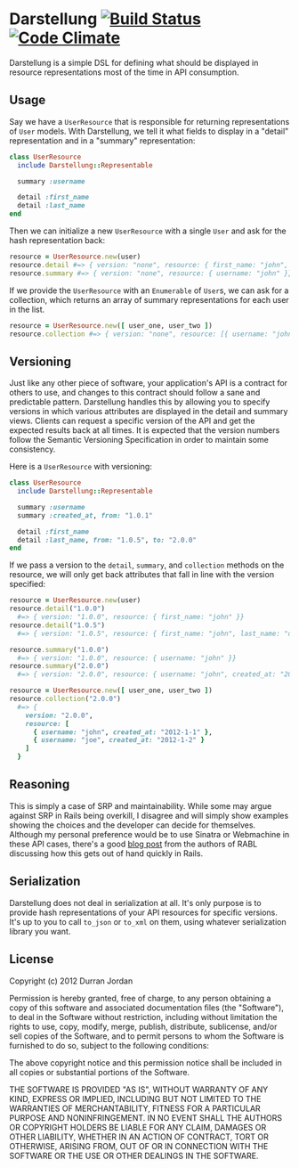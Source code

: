 Darstellung [![Build Status](https://secure.travis-ci.org/durran/darstellung.png?branch=master&.png)](http://travis-ci.org/durran/darstellung) [![Code Climate](https://codeclimate.com/badge.png)](https://codeclimate.com/github/durran/darstellung)
========

Darstellung is a simple DSL for defining what should be displayed in
resource representations most of the time in API consumption.

Usage
-----

Say we have a `UserResource` that is responsible for returning
representations of `User` models. With Darstellung, we tell it what
fields to display in a "detail" representation and in a "summary"
representation:

```ruby
class UserResource
  include Darstellung::Representable

  summary :username

  detail :first_name
  detail :last_name
end
```

Then we can initialize a new `UserResource` with a single `User` and ask for
the hash representation back:

```ruby
resource = UserResource.new(user)
resource.detail #=> { version: "none", resource: { first_name: "john", last_name: "doe" }}
resource.summary #=> { version: "none", resource: { username: "john" }}
```

If we provide the `UserResource` with an `Enumerable` of `User`s, we can ask
for a collection, which returns an array of summary representations for each
user in the list.

```ruby
resource = UserResource.new([ user_one, user_two ])
resource.collection #=> { version: "none", resource: [{ username: "john" }, { username: "joe" }]}
```

Versioning
----------

Just like any other piece of software, your application's API is a contract
for others to use, and changes to this contract should follow a sane and
predictable pattern. Darstellung handles this by allowing you to specify versions
in which various attributes are displayed in the detail and summary views.
Clients can request a specific version of the API and get the expected results
back at all times. It is expected that the version numbers follow the
Semantic Versioning Specification in order to maintain some consistency.

Here is a `UserResource` with versioning:

```ruby
class UserResource
  include Darstellung::Representable

  summary :username
  summary :created_at, from: "1.0.1"

  detail :first_name
  detail :last_name, from: "1.0.5", to: "2.0.0"
end
```

If we pass a version to the `detail`, `summary`, and `collection` methods on
the resource, we will only get back attributes that fall in line with the
version specified:

```ruby
resource = UserResource.new(user)
resource.detail("1.0.0")
  #=> { version: "1.0.0", resource: { first_name: "john" }}
resource.detail("1.0.5")
  #=> { version: "1.0.5", resource: { first_name: "john", last_name: "doe" }}

resource.summary("1.0.0")
  #=> { version: "1.0.0", resource: { username: "john" }}
resource.summary("2.0.0")
  #=> { version: "2.0.0", resource: { username: "john", created_at: "2012-1-1" }}

resource = UserResource.new([ user_one, user_two ])
resource.collection("2.0.0")
  #=> {
    version: "2.0.0",
    resource: [
      { username: "john", created_at: "2012-1-1" },
      { username: "joe", created_at: "2012-1-2" }
    ]
  }
```

Reasoning
---------

This is simply a case of SRP and maintainability. While some may argue against
SRP in Rails being overkill, I disagree and will simply show examples showing
the choices and the developer can decide for themselves. Although my personal
preference would be to use Sinatra or Webmachine in these API cases, there's a good
[blog post](http://blog.gomiso.com/2011/05/16/if-youre-using-to_json-youre-doing-it-wrong)
from the authors of RABL discussing how this gets out of hand quickly in Rails.

Serialization
-------------

Darstellung does not deal in serialization at all. It's only purpose is to
provide hash representations of your API resources for specific versions. It's
up to you to call `to_json` or `to_xml` on them, using whatever serialization
library you want.

License
-------

Copyright (c) 2012 Durran Jordan

Permission is hereby granted, free of charge, to any person obtaining
a copy of this software and associated documentation files (the
"Software"), to deal in the Software without restriction, including
without limitation the rights to use, copy, modify, merge, publish,
distribute, sublicense, and/or sell copies of the Software, and to
permit persons to whom the Software is furnished to do so, subject to
the following conditions:

The above copyright notice and this permission notice shall be
included in all copies or substantial portions of the Software.

THE SOFTWARE IS PROVIDED "AS IS", WITHOUT WARRANTY OF ANY KIND,
EXPRESS OR IMPLIED, INCLUDING BUT NOT LIMITED TO THE WARRANTIES OF
MERCHANTABILITY, FITNESS FOR A PARTICULAR PURPOSE AND
NONINFRINGEMENT. IN NO EVENT SHALL THE AUTHORS OR COPYRIGHT HOLDERS BE
LIABLE FOR ANY CLAIM, DAMAGES OR OTHER LIABILITY, WHETHER IN AN ACTION
OF CONTRACT, TORT OR OTHERWISE, ARISING FROM, OUT OF OR IN CONNECTION
WITH THE SOFTWARE OR THE USE OR OTHER DEALINGS IN THE SOFTWARE.
